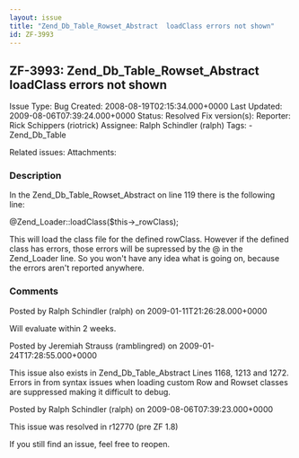 ```yaml
---
layout: issue
title: "Zend_Db_Table_Rowset_Abstract  loadClass errors not shown"
id: ZF-3993
---
```


ZF-3993: Zend\_Db\_Table\_Rowset\_Abstract loadClass errors not shown
---------------------------------------------------------------------

 Issue Type: Bug Created: 2008-08-19T02:15:34.000+0000 Last Updated: 2009-08-06T07:39:24.000+0000 Status: Resolved Fix version(s): 
 Reporter:  Rick Schippers (riotrick)  Assignee:  Ralph Schindler (ralph)  Tags: - Zend\_Db\_Table
 
 Related issues: 
 Attachments: 
### Description

In the Zend\_Db\_Table\_Rowset\_Abstract on line 119 there is the following line:

@Zend\_Loader::loadClass($this->\_rowClass);

This will load the class file for the defined rowClass. However if the defined class has errors, those errors will be supressed by the @ in the Zend\_Loader line. So you won't have any idea what is going on, because the errors aren't reported anywhere.

 

 

### Comments

Posted by Ralph Schindler (ralph) on 2009-01-11T21:26:28.000+0000

Will evaluate within 2 weeks.

 

 

Posted by Jeremiah Strauss (ramblingred) on 2009-01-24T17:28:55.000+0000

This issue also exists in Zend\_Db\_Table\_Abstract Lines 1168, 1213 and 1272. Errors in from syntax issues when loading custom Row and Rowset classes are suppressed making it difficult to debug.

 

 

Posted by Ralph Schindler (ralph) on 2009-08-06T07:39:23.000+0000

This issue was resolved in r12770 (pre ZF 1.8)

If you still find an issue, feel free to reopen.

 

 